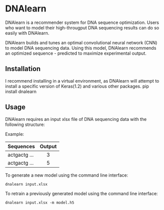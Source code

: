 # DNAlearn

DNAlearn is a recommender system for DNA sequence optimization. Users who want to model their high-througput DNA sequencing results can do so easily with DNAlearn. 

DNAlearn builds and tunes an optimal convolutional neural network (CNN) to model DNA sequencing data. Using this model, DNAlearn recommends an optimized sequence - predicted to maximize experimental output. 

## Installation
I recommend installing in a virtual environment, as DNAlearn will attempt to install a specific version of Keras(1.2) and various other packages.
	pip install dnalearn

## Usage
DNAlearn requires an input xlsx file of DNA sequencing data with the following structure:

Example:

| Sequences     | Output        |
| ------------- |:-------------:|
| actgactg ...  | 3      |
| actgactg ...  | 5      |



To generate a new model using the command line interface:

	dnalearn input.xlsx

To retrain a previously generated model using the command line interface:

	dnalearn input.xlsx -m model.h5
